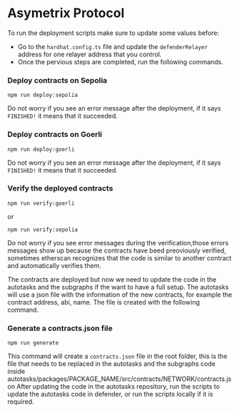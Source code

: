 # Asymetrix Protocol

To run the deployment scripts make sure to update some values before:

- Go to the `hardhat.config.ts` file and update the `defenderRelayer` address
  for one relayer address that you control.
- Once the pervious steps are completed, run the following commands.

### Deploy contracts on Sepolia

```console
npm run deploy:sepolia
```

Do not worry if you see an error message after the deployment, if it says
`FINISHED!` it means that it succeeded.

### Deploy contracts on Goerli

```console
npm run deploy:goerli
```

Do not worry if you see an error message after the deployment, if it says
`FINISHED!` it means that it succeeded.

### Verify the deployed contracts

```console
npm run verify:goerli
```

or

```console
npm run verify:sepolia
```

Do not worry if you see error messages during the verification,those errors
messages show up because the contracts have beed preoviously verified, sometimes
etherscan recognizes that the code is similar to another contract and
automatically verifies them.

The contracts are deployed but now we need to update the code in the autotasks
and the subgraphs if the want to have a full setup. The autotasks will use a
json file with the information of the new contracts, for example the contract
address, abi, name. The file is created with the following command.

### Generate a contracts.json file

```console
npm run generate
```

This command will create a `contracts.json` file in the root folder, this
is the file that needs to be replaced in the autotasks and the subgraphs code
inside autotasks/packages/PACKAGE_NAME/src/contracts/NETWORK/contracts.json
After updating the code in the autotasks repository, run the scripts to update
the autotasks code in defender, or run the scripts locally if it is required.
